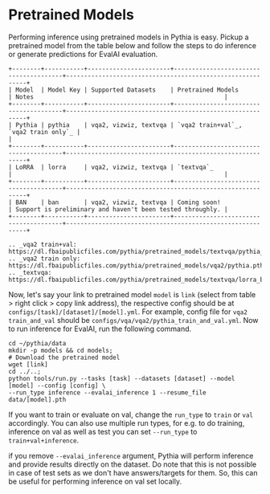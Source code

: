 # Pretrained Models

Performing inference using pretrained models in Pythia is easy. Pickup a pretrained
model from the table below and follow the steps to do inference or generate
predictions for EvalAI evaluation.

```eval_rst
+--------+-----------+-----------------------+---------------------------------------+-----------------------------------------------------------+
| Model  | Model Key | Supported Datasets    | Pretrained Models                     | Notes                                                     |
+--------+-----------+-----------------------+---------------------------------------+-----------------------------------------------------------+
| Pythia | pythia    | vqa2, vizwiz, textvqa | `vqa2 train+val`_, `vqa2 train only`_ |                                                           |
+--------+-----------+-----------------------+---------------------------------------+-----------------------------------------------------------+
| LoRRA  | lorra     | vqa2, vizwiz, textvqa | `textvqa`_                            |                                                           |
+--------+-----------+-----------------------+---------------------------------------+-----------------------------------------------------------+
| BAN    | ban       | vqa2, vizwiz, textvqa | Coming soon!                          | Support is preliminary and haven't been tested throughly. |
+--------+-----------+-----------------------+---------------------------------------+-----------------------------------------------------------+

.. _vqa2 train+val: https://dl.fbaipublicfiles.com/pythia/pretrained_models/textvqa/pythia_train_val.pth
.. _vqa2 train only: https://dl.fbaipublicfiles.com/pythia/pretrained_models/vqa2/pythia.pth
.. _textvqa: https://dl.fbaipublicfiles.com/pythia/pretrained_models/textvqa/lorra_best.pth
```

Now, let's say your link to pretrained model `model` is `link` (select from table > right click > copy link address), the respective config should be at
`configs/[task]/[dataset]/[model].yml`. For example, config file for `vqa2 train_and_val` should be
`configs/vqa/vqa2/pythia_train_and_val.yml`. Now to run inference for EvalAI, run the following command.

```
cd ~/pythia/data
mkdir -p models && cd models;
# Download the pretrained model
wget [link]
cd ../..;
python tools/run.py --tasks [task] --datasets [dataset] --model [model] --config [config] \
--run_type inference --evalai_inference 1 --resume_file data/[model].pth
```

If you want to train or evaluate on val, change the `run_type` to `train` or `val`
accordingly. You can also use multiple run types, for e.g. to do training, inference on
val as well as test you can set `--run_type` to `train+val+inference`.

if you remove `--evalai_inference` argument, Pythia will perform inference and provide results
directly on the dataset. Do note that this is not possible in case of test sets as we
don't have answers/targets for them. So, this can be useful for performing inference
on val set locally.
